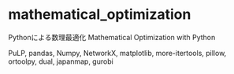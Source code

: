 # mathematical_optimization
Pythonによる数理最適化 Mathematical Optimization with Python


PuLP, pandas, Numpy, NetworkX, matplotlib, more-itertools, pillow, ortoolpy, dual, japanmap, gurobi
